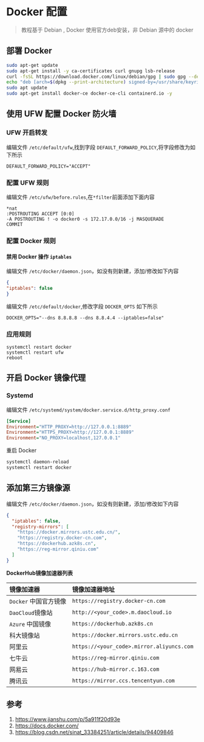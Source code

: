 # Docker 配置

> 教程基于 Debian , Docker 使用官方deb安装，非 Debian 源中的 docker

## 部署 Docker

```bash
sudo apt-get update
sudo apt-get install -y ca-certificates curl gnupg lsb-release
curl -fsSL https://download.docker.com/linux/debian/gpg | sudo gpg --dearmor -o /usr/share/keyrings/docker-archive-keyring.gpg
echo "deb [arch=$(dpkg --print-architecture) signed-by=/usr/share/keyrings/docker-archive-keyring.gpg] https://download.docker.com/linux/debian $(lsb_release -cs) stable" | sed "s#download.docker.com#mirrors.ustc.edu.cn/docker-ce#g" |  sudo tee /etc/apt/sources.list.d/docker.list > /dev/null
sudo apt update
sudo apt-get install docker-ce docker-ce-cli containerd.io -y
```

## 使用 UFW 配置 Docker 防火墙 

### UFW 开启转发

编辑文件 `/etc/default/ufw`,找到字段 `DEFAULT_FORWARD_POLICY`,将字段修改为如下所示

```
DEFAULT_FORWARD_POLICY="ACCEPT"
```

### 配置 UFW 规则

编辑文件 `/etc/ufw/before.rules`,在`*filter`前面添加下面内容

```
*nat
:POSTROUTING ACCEPT [0:0]
-A POSTROUTING ! -o docker0 -s 172.17.0.0/16 -j MASQUERADE
COMMIT
```

### 配置 Docker 规则

#### 禁用 Docker 操作 `iptables`

编辑文件 `/etc/docker/daemon.json`，如没有则新建，添加/修改如下内容

```json
{
"iptables": false
}
```

编辑文件 `/etc/default/docker`,修改字段 `DOCKER_OPTS` 如下所示

```
DOCKER_OPTS="--dns 8.8.8.8 --dns 8.8.4.4 --iptables=false"
```

### 应用规则

```
systemctl restart docker
systemctl restart ufw
reboot
```

## 开启 Docker 镜像代理

### Systemd

编辑文件 `/etc/systemd/system/docker.service.d/http_proxy.conf`

```ini
[Service]
Environment="HTTP_PROXY=http://127.0.0.1:8889"
Environment="HTTPS_PROXY=http://127.0.0.1:8889"
Environment="NO_PROXY=localhost,127.0.0.1"
```

重启 Docker

```bash
systemctl daemon-reload
systemctl restart docker
```



## 添加第三方镜像源

编辑文件 `/etc/docker/daemon.json`，如没有则新建，添加/修改如下内容

```json
{
  "iptables": false,
  "registry-mirrors": [
    "https://docker.mirrors.ustc.edu.cn/",
    "https://registry.docker-cn.com",
    "https://dockerhub.azk8s.cn",
    "https://reg-mirror.qiniu.com"
  ]
}
```

**DockerHub镜像加速器列表**

| 镜像加速器          | 镜像加速器地址                            |
| :------------------ | :---------------------------------------- |
| `Docker` 中国官方镜像 | `https://registry.docker-cn.com`        |
| `DaoCloud`镜像站    | `http://<your_code>.m.daocloud.io`        |
| `Azure` 中国镜像    | `https://dockerhub.azk8s.cn`              |
| 科大镜像站          | `https://docker.mirrors.ustc.edu.cn`      |
| 阿里云              | `https://<your_code>.mirror.aliyuncs.com` |
| 七牛云              | `https://reg-mirror.qiniu.com`            |
| 网易云              | `https://hub-mirror.c.163.com`            |
| 腾讯云              | `https://mirror.ccs.tencentyun.com`       |


## 参考

1. https://www.jianshu.com/p/5a911f20d93e
2. https://docs.docker.com/
3. https://blog.csdn.net/sinat_33384251/article/details/94409846